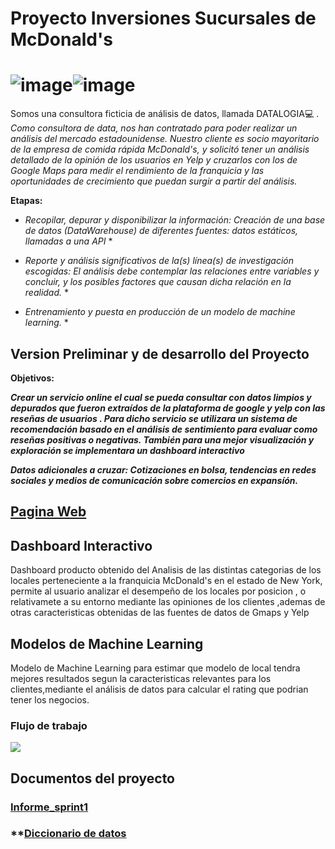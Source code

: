 # Proyecto Inversiones Sucursales de McDonald's



![image](https://github.com/GKalell/ProyectoG_12/blob/main/src/Datalogia%20logo(200px).png)![image](https://github.com/GKalell/ProyectoG_12/blob/main/src/logo%20McDonald's(200px).png)
=======
Somos una consultora ficticia de análisis de datos, llamada DATALOGIA💻 . 
_Como consultora de data, nos han contratado para poder realizar un análisis del mercado estadounidense. Nuestro cliente es socio mayoritario de la empresa de comida rápida McDonald's, y solicitó tener un análisis detallado de la opinión de los usuarios en Yelp y cruzarlos con los de Google Maps para medir el rendimiento de la franquicia y las oportunidades de crecimiento que puedan surgir a partir del análisis._


**Etapas:**

* *Recopilar, depurar y disponibilizar la información: Creación de una base de datos (DataWarehouse) de diferentes fuentes: datos estáticos, llamadas a una API* *

* *Reporte y análisis significativos de la(s) línea(s) de investigación escogidas: El análisis debe contemplar las relaciones entre variables y concluir, y los posibles factores que causan dicha relación en la realidad.* *

* *Entrenamiento y puesta en producción de un modelo de machine learning.* *



## Version Preliminar y de desarrollo del Proyecto

**Objetivos:**

***Crear un servicio online el cual se pueda consultar con datos limpios y depurados que fueron extraídos de la plataforma de google y yelp con las reseñas de usuarios . Para  dicho servicio se utilizara un sistema de recomendación basado en el análisis de sentimiento para evaluar como reseñas positivas o negativas. También para una mejor visualización y exploración  se implementara un dashboard interactivo***

***Datos adicionales a cruzar: Cotizaciones en bolsa, tendencias en redes sociales y medios de comunicación sobre comercios en expansíón.***



## **[Pagina Web](https://sites.google.com/view/dtalogy/proyecto)**


## **Dashboard Interactivo**

Dashboard producto obtenido del Analisis de las distintas categorias de los locales perteneciente a la franquicia McDonald's en el  estado de New York, permite al usuario analizar el desempeño de los locales por posicion , o relativamete  a su entorno mediante las opiniones de los clientes ,ademas de otras caracteristicas obtenidas de las fuentes de datos de Gmaps y Yelp


## **Modelos de Machine Learning**

Modelo de Machine Learning para estimar que modelo de local tendra mejores resultados segun la caracteristicas relevantes para los clientes,mediante el análisis de datos para calcular el rating que podrian tener los negocios. 


### **Flujo de trabajo**
 ![](https://github.com/Datalogia/ProyectoG_12/blob/main/src/diagrama%20flujo.png)

 
 ## Documentos del proyecto
 


### **[Informe_sprint1](https://drive.google.com/file/d/1pj3QkyvMwk8wLeR7fc880Ec784WU2Re0/view?usp=sharing)**


### **[Diccionario de datos](https://docs.google.com/document/d/15JoQ_A_5-L0Q9bjPwdxt9Kp0MpNSPRJXFHH8B4eOR1s/edit?usp=sharing)
